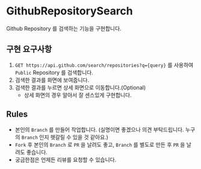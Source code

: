 # GithubRepositorySearch
Github Repository 를 검색하는 기능을 구현합니다.

## 구현 요구사항
1. `GET https://api.github.com/search/repositories?q={query}` 를 사용하여 `Public` Repository 를 검색합니다.
2. 검색한 결과를 화면에 보여줍니다.
3. 검색한 결과를 누르면 상세 화면으로 이동합니다.(Optional)
   - 상세 화면의 경우 알아서 잘 센스있게 구현합니다.

## Rules
- 본인의 `Branch` 를 만들어 작업합니다. (실명이면 좋겠으나 의견 부탁드립니다. 누구의 `Branch` 인지 헷갈릴 수 있을 것 같아요.)
- `Fork` 후 본인의 `Branch` 로 `PR` 을 날려도 좋고, `Branch` 를 별도로 만든 후 `PR` 을 날려도 좋습니다.
- 궁금한점은 언제든 리뷰를 요청할 수 있습니다.
